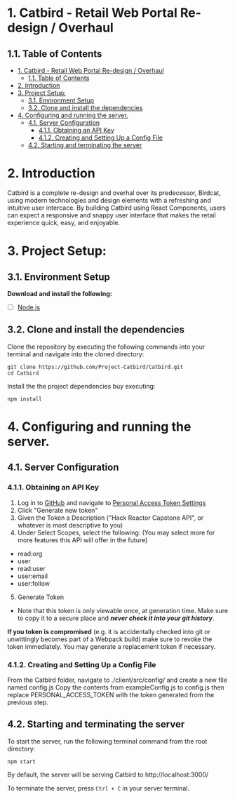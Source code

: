 # 1. Catbird - Retail Web Portal Re-design / Overhaul
## 1.1. Table of Contents
- [1. Catbird - Retail Web Portal Re-design / Overhaul](#1-catbird---retail-web-portal-re-design--overhaul)
  - [1.1. Table of Contents](#11-table-of-contents)
- [2. Introduction](#2-introduction)
- [3. Project Setup:](#3-project-setup)
  - [3.1. Environment Setup](#31-environment-setup)
  - [3.2. Clone and install the dependencies](#32-clone-and-install-the-dependencies)
- [4. Configuring and running the server.](#4-configuring-and-running-the-server)
  - [4.1. Server Configuration](#41-server-configuration)
    - [4.1.1. Obtaining an API Key](#411-obtaining-an-api-key)
    - [4.1.2. Creating and Setting Up a Config File](#412-creating-and-setting-up-a-config-file)
  - [4.2. Starting and terminating the server](#42-starting-and-terminating-the-server)

# 2. Introduction
Catbird is a complete re-design and overhal over its predecessor, Birdcat, using modern technologies and design elements with a refreshing and intuitive user intercace. By building Catbird using React Components, users can expect a responsive and snappy user interface that makes the retail experience quick, easy, and enjoyable.

# 3. Project Setup:

## 3.1. Environment Setup
**Download and install the following:**
- [ ] [Node.js](https://nodejs.org/en/)

## 3.2. Clone and install the dependencies
Clone the repository by executing the following commands into your terminal and navigate into the cloned directory:
```
git clone https://github.com/Project-Catbird/Catbird.git
cd Catbird
```
Install the the project dependencies buy executing:
```
npm install
```
# 4. Configuring and running the server.

## 4.1. Server Configuration

### 4.1.1. Obtaining an API Key
1. Log in to [GitHub](ttps://github.com/) and navigate to [Personal Access Token Settings](https://github.com/settings/tokens)
2. Click "Generate new token"
3. Given the Token a Description ("Hack Reactor Capstone API", or whatever is most descriptive to you)
4. Under Select Scopes, select the following: (You may select more for more features this API will offer in the future)
  * read:org
  * user
  * read:user
  * user:email
  * user:follow
5. Generate Token
  * Note that this token is only viewable once, at generation time. Make sure to copy it to a secure place and _**never check it into your git history**_.

**If you token is compromised** (e.g. it is accidentally checked into git or unwittingly becomes part of a Webpack build) make sure to revoke the token immediately. You may generate a replacement token if necessary.

### 4.1.2. Creating and Setting Up a Config File
From the Catbird folder, navigate to ./client/src/config/ and create a new file named config.js
Copy the contents from exampleConfig.js to config.js then replace PERSONAL_ACCESS_TOKEN with the token generated from the previous step.

## 4.2. Starting and terminating the server
To start the server, run the following terminal command from the root directory:
```
npm start
```
By default, the server will be serving Catbird to http://localhost:3000/

To terminate the server, press `Ctrl + C` in your server terminal.